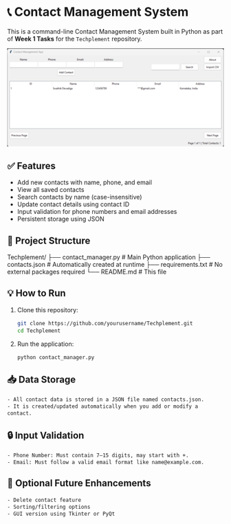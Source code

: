 # 📞 Contact Management System

This is a command-line Contact Management System built in Python as part of **Week 1 Tasks** for the `Techplement` repository.

![App Screenshot](screenshot.png)


## ✅ Features

- Add new contacts with name, phone, and email
- View all saved contacts
- Search contacts by name (case-insensitive)
- Update contact details using contact ID
- Input validation for phone numbers and email addresses
- Persistent storage using JSON


## 🧱 Project Structure

Techplement/
├── contact_manager.py # Main Python application
├── contacts.json # Automatically created at runtime
├── requirements.txt # No external packages required
└── README.md # This file


## 💡 How to Run

1. Clone this repository:

   ```bash
   git clone https://github.com/yourusername/Techplement.git
   cd Techplement
   
2. Run the application:
   ```bash
   python contact_manager.py


## 📥 Data Storage
    - All contact data is stored in a JSON file named contacts.json.
    - It is created/updated automatically when you add or modify a contact.


## 🔒 Input Validation
    - Phone Number: Must contain 7–15 digits, may start with +.
    - Email: Must follow a valid email format like name@example.com.


## 🚀 Optional Future Enhancements
    - Delete contact feature
    - Sorting/filtering options
    - GUI version using Tkinter or PyQt
